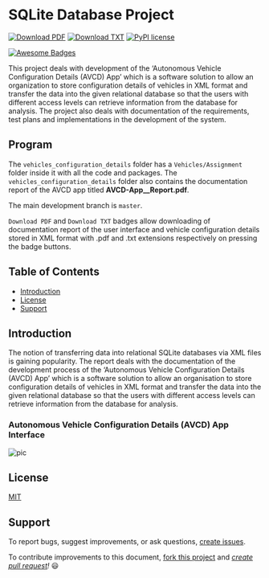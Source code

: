# SQLite Database Project

<!-- :: -->
[![Download PDF][SHIELD_PDF]][DOWNLOAD_PDF]
[![Download TXT][SHIELD_TXT]][DOWNLOAD_TXT]
[![PyPI license](https://img.shields.io/pypi/l/ansicolortags.svg)](https://pypi.python.org/pypi/ansicolortags/)

<!-- :: -->
[SHIELD_PDF]: https://img.shields.io/badge/download-PDF-brightgreen.svg
[SHIELD_TXT]: https://img.shields.io/badge/download-TXT-brightgreen.svg

[DOWNLOAD_PDF]: https://github.com/mM-009/Autonomous-Vehicle-Configuration-Details-AVCD-App/releases/download/0.1.0/AVCD-App__Report.pdf
[DOWNLOAD_TXT]: https://github.com/mM-009/Autonomous-Vehicle-Configuration-Details-AVCD-App/releases/download/0.1.0/vehiclesConfig.txt

<!-- :: -->
<!-- Version 0.1.0  -->

<!-- ::  [DOWNLOAD_PDF]: https://github.com/susam/gitpr/releases/download/0.6.0/AVCD-App__Report.pdf   \maketitle -->


[![Awesome Badges](https://img.shields.io/badge/badges-awesome-green.svg)](https://github.com/Naereen/badges)

<!--   write comments   -->

This project deals with development of the ‘Autonomous Vehicle Configuration Details (AVCD) App’ which is a software solution to allow an organization to store configuration details of vehicles in XML format and transfer the data into the given relational database so that the users with different access levels can retrieve information from the database for analysis.  The project also deals with documentation of the requirements, test plans and implementations in the development of the system. 

## Program
The `vehicles_configuration_details` folder has a  `Vehicles/Assignment` folder inside it with all the code and packages.
The `vehicles_configuration_details` folder also contains the documentation report of the AVCD app titled **AVCD-App__Report.pdf**.

 The main development branch is `master`.

`Download PDF` and `Download TXT` badges allow downloading of documentation report of the user interface and vehicle configuration details stored in XML format with .pdf and .txt extensions respectively on pressing the badge buttons.

 Table of Contents
----------------------

* [Introduction](#introduction)
* [License](#license)
* [Support](#support)



<!-- :: \fi -->
<!-- :: \tableofcontents -->
<!-- :: \pagebreak -->

Introduction
------------

The notion of transferring data into relational SQLite databases via XML files is gaining popularity. The report deals with the documentation of the development process of the ‘Autonomous Vehicle Configuration Details (AVCD) App’ which is a software solution to allow an organisation to store configuration details of vehicles in XML format and transfer the data into the given relational database so that the users with different access levels can retrieve information from the database for analysis.

### Autonomous Vehicle Configuration Details (AVCD) App Interface 
![pic](https://github.com/MrunalGavali/SQLite-project/blob/master/SQLite.PNG)

<!-- :: \pagebreak -->


License
-------

[MIT](https://choosealicense.com/licenses/mit/)

Support
-------

To report bugs, suggest improvements, or ask questions,
[create issues][ISSUES].

To contribute improvements to this document,
[fork this project][REPO] and *[create pull request][PR]!*  :smiley:

[ISSUES]: https://github.com/mM-009/Autonomous-Vehicle-Configuration-Details-AVCD-App/issues
[REPO]: https://github.com/mM-009/Autonomous-Vehicle-Configuration-Details-AVCD-App
[PR]: https://github.com/mM-009/Autonomous-Vehicle-Configuration-Details-AVCD-App/pulls


